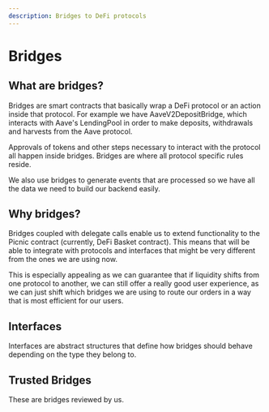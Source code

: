 ```yaml
---
description: Bridges to DeFi protocols
---
```


# Bridges

## What are bridges?

Bridges are smart contracts that basically wrap a DeFi protocol or an action inside that protocol. For example we have AaveV2DepositBridge, which interacts with Aave's LendingPool in order to make deposits, withdrawals and harvests from the Aave protocol.

Approvals of tokens and other steps necessary to interact with the protocol all happen inside bridges. Bridges are where all protocol specific rules reside.

We also use bridges to generate events that are processed so we have all the data we need to build our backend easily.

## Why bridges?

Bridges coupled with delegate calls enable us to extend functionality to the Picnic contract (currently, DeFi Basket contract). This means that will be able to integrate with protocols and interfaces that might be very different from the ones we are using now.

This is especially appealing as we can guarantee that if liquidity shifts from one protocol to another, we can still offer a really good user experience, as we can just shift which bridges we are using to route our orders in a way that is most efficient for our users.

## Interfaces

Interfaces are abstract structures that define how bridges should behave depending on the type they belong to.

## Trusted Bridges

These are bridges reviewed by us.
